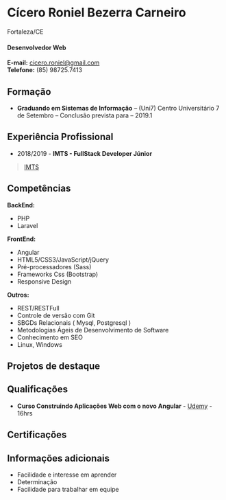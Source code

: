 # Cícero Roniel Bezerra Carneiro
Fortaleza/CE

#### Desenvolvedor Web

**E-mail:** cicero.roniel@gmail.com <br />
**Telefone:** (85) 98725.7413 <br />

## Formação
* **Graduando em Sistemas de Informação** – (Uni7) Centro Universitário 7 de Setembro  – Conclusão prevista para – 2019.1

## Experiência Profissional
* 2018/2019 - **IMTS - FullStack Developer Júnior**
>  [IMTS](https://www.imts.com.br/)
 


## Competências

**BackEnd:**
* PHP
* Laravel

**FrontEnd:**
* Angular
* HTML5/CSS3/JavaScript/jQuery
* Pré-processadores (Sass)
* Frameworks Css (Bootstrap)
* Responsive Design

**Outros:**
* REST/RESTFull
* Controle de versão com Git
* SBGDs Relacionais ( Mysql, Postgresql )
* Metodologias Ágeis de Desenvolvimento de Software
* Conhecimento em SEO
* Linux, Windows


## Projetos de destaque



## Qualificações
* **Curso Construindo Aplicações Web com o novo Angular** - [Udemy](https://www.udemy.com/angular-pt/) - 16hrs


## Certificações

## Informações adicionais
* Facilidade e interesse em aprender
* Determinação
* Facilidade para trabalhar em equipe

